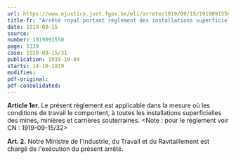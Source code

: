 ```yaml
---
url: https://www.ejustice.just.fgov.be/eli/arrete/1919/09/15/1919091550/justel
title-fr: "Arrêté royal portant règlement des installations superficielles des mines, minières et carrières souterraines."
date: 1919-09-15
source:
number: 1919091550
page: 5139
case: 1919-09-15/31
publication: 1919-10-04
starts: 14-10-1919
modifies:
pdf-original:
pdf-consolidated:
---
```


**Article 1er.** Le présent règlement est applicable dans la mesure où les conditions de travail le comportent, à toutes les installations superficielles des mines, minières et carrières souterraines. <Note : pour le règlement voir CN : 1919-09-15/32>

**Art. 2.** Notre Ministre de l'Industrie, du Travail et du Ravitaillement est chargé de l'exécution du présent arrêté.
